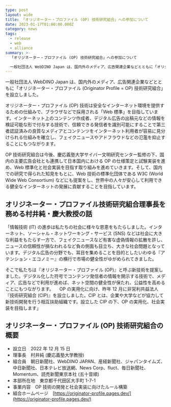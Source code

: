 ```yaml
---
type: post
layout: wide
title: 「オリジネーター・プロファイル (OP) 技術研究組合」への参加について
date: 2023-01-17T01:00:00.000Z
category: news
tags:
  - release
  - web
  - alliance
summary: >-
  「オリジネーター・プロファイル (OP) 技術研究組合」への参加について

  一般社団法人 WebDINO Japan は、国内外のメディア、広告関連企業などとともに「オリジネーター・プロファイル (Originator Profile = OP) 技術研究組合」を設立しました。OP 技術研究組合は今後、慶応義塾大学サイバー文明研究センター監修の下、国内の主要広告会社とも連携して日本国内における OP の仕様策定と試験実装を進め、Web 標準化と社会実装を目指す取り組みを進めていきます。
---
```

一般社団法人 WebDINO Japan は、国内外のメディア、広告関連企業などとともに「オリジネーター・プロファイル (Originator Profile = OP) 技術研究組合」を設立しました。

オリジネーター・プロファイル (OP) 技術は安全なインターネット環境を提供するための仕組みで、ブラウザなどで採用される「Web 標準」を目指しています。インターネット上のコンテンツ作成者、デジタル広告の出稿元などの情報を検証可能な形で付与する技術で、信頼できる発信者を識別可能にすることで第三者認証済みの良質なメディアとコンテンツをインターネット利用者が容易に見分けられる仕組みを確立し、フェイクニュースやアドフラウドなどの氾濫を抑止することにもつながります。

OP 技術研究組合は今後、慶応義塾大学サイバー文明研究センター監修の下、国内の主要広告会社とも連携して日本国内における OP の仕様策定と試験実装を進め、Web 標準化と社会実装を目指す取り組みを進めていきます。そして、国内での研究で得られた知見をもとに、Web 技術の標準化団体である W3C (World Wide Web Consortium) などにも提案をし、世界中の人々が安心して利用できる健全なインターネットの発展に貢献することを目指しています。

## オリジネーター・プロファイル技術研究組合理事長を務める村井純・慶大教授の話

「情報技術 (IT) の進歩は私たちの社会に様々な恩恵をもたらしました。インターネット、ソーシャル・ネットワーキング・サービス (SNS) などは社会に大きな利益をもたらす一方で、フェイクニュースなど有害な虚偽情報の拡散を許し、ニュースの信頼性が損なわれるなど負の側面も目立ち、大きな社会問題となっています。デジタル広告の分野でも、耳目を集めることを目的としたいわゆる『アテンション・エコノミー』の横行で市場の健全性がゆがめられてきました。

そこで私たちは『オリジネーター・プロファイル (OP)』と呼ぶ新技術を提案しました。デジタル化した符号でコンテンツ発信者の情報を開示する技術で、メディア、広告などで利用が進めば、ネット空間の健全性が保たれ、公益性を高めることにもつながります。
　OP の実用化に向け、昨年 12 月に非営利共益法人『技術研究組合 (CIP)』を設立しました。CIP とは、企業や大学などが協力して新技術開発を行う相互扶助組織です。設立した CIP の下、OP の実用化、社会実装を目指します」

## オリジネーター・プロファイル (OP) 技術研究組合の概要

* 設立日　2022 年 12 月 15 日
* 理事長　村井純 (慶応義塾大学教授)
* 組合員　朝日新聞社、WebDINO JAPAN、産経新聞社、ジャパンタイムズ、中日新聞社、日本テレビ放送網、News Corp、fluct、毎日新聞社、Momentum、読売新聞東京本社 (五十音順)
* 本部所在地　東京都千代田区大手町 1-7-1
* 事業内容　OP 技術の開発と社会実装に向けたルール構築
* 組合ホームページ　[https://originator-profile.pages.dev/](https://originator-profile.pages.dev/)
